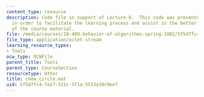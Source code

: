 ```yaml
---
content_type: resource
description: Code file in support of Lecture 6.  This code was presented by the professor
  in order to facilitate the learning process and assist in the better understanding
  of the course material.
file: /media/courses/18-409-behavior-of-algorithms-spring-2002/5f5d7fc4fe27311c3f1a5553e39c9eef_chew_circle.mat
file_type: application/octet-stream
learning_resource_types:
- Tools
ocw_type: OCWFile
parent_title: Tools
parent_type: CourseSection
resourcetype: Other
title: chew_circle.mat
uid: 5f5d7fc4-fe27-311c-3f1a-5553e39c9eef
---
```

